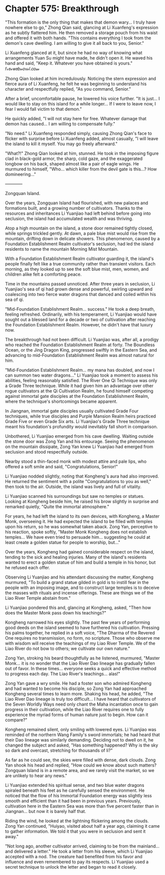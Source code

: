 # Chapter 575: Breakthrough

"This formation is the only thing that makes that demon wary... I truly have nowhere else to go," Zhong Qian said, glancing at Li Xuanfeng's expression as he subtly flattered him. He then removed a storage pouch from his waist and offered it with both hands. "This contains everything I took from the demon's cave dwelling. I am willing to give it all back to you, Senior."

Li Xuanfeng glanced at it, but since he had no way of knowing what arrangements Yuan Su might have made, he didn't open it. He waved his hand and said, "Keep it. Whatever you have obtained is yours."
𝑓𝓇𝘦ℯ𝘸𝘦𝑏𝓃𝑜𝘷ℯ𝑙.𝑐𝑜𝓂

Zhong Qian looked at him incredulously. Noticing the stern expression and fierce aura of Li Xuanfeng, he felt he was beginning to understand his character and respectfully replied, "As you command, Senior."

After a brief, uncomfortable pause, he lowered his voice further. "It is just... I would like to stay on this island for a while longer... If I were to leave now, I fear I would fall victim to that demon."

He quickly added, "I will not stay here for free. Whatever damage that demon has caused... I am willing to compensate fully."

"No need." Li Xuanfeng responded simply, causing Zhong Qian's face to flicker with surprise before Li Xuanfeng added, almost casually, "I will leave the island to kill it myself. You may go freely afterward."

"What?!" Zhong Qian looked at him, stunned. He took in the imposing figure clad in black-gold armor, the sharp, cold gaze, and the exaggerated longbow on his back, shaped almost like a pair of eagle wings. He murmured to himself, "Who... which killer from the devil gate is this...? How domineering..."

————

Zongquan Island.

Over the years, Zongquan Island had flourished, with new palaces and formations built, and a growing number of cultivators. Thanks to the resources and inheritances Li Yuanjiao had left behind before going into seclusion, the island had accumulated wealth and was thriving.

Atop a high mountain on the island, a stone door remained tightly closed, while springs trickled gently. At dawn, a pale blue mist would rise from the mountain, drifting down in delicate showers. This phenomenon, caused by a Foundation Establishment Realm cultivator's seclusion, had led the island residents to name the mountain Morning Mist Mountain.

With a Foundation Establishment Realm cultivator guarding it, the island's people finally felt like a true community rather than transient visitors. Each morning, as they looked up to see the soft blue mist, men, women, and children alike felt a comforting peace.

Time in the mountains passed unnoticed. After three years in seclusion, Li Yuanjiao's sea of qi had grown dense and powerful, swirling upward and coalescing into two fierce water dragons that danced and coiled within his sea of qi.

"Mid-Foundation Establishment Realm... success." He took a deep breath, feeling refreshed. Ordinarily, with his temperament, Li Yuanjiao would have sought out a blessed land for a decade or two of cultivation after reaching the Foundation Establishment Realm. However, he didn't have that luxury now.

The breakthrough had not been difficult. Li Yuanjiao was, after all, a prodigy who reached the Foundation Establishment Realm at forty. The Boundless Ocean, or the Jing Dragon King, progressed swiftly in the Eastern Sea, and advancing to mid-Foundation Establishment Realm was almost natural for him.

"Mid-Foundation Establishment Realm... my mana has doubled, and now I can summon two water dragons..." Li Yuanjiao took a moment to assess his abilities, feeling reasonably satisfied. The River One Qi Technique was only a Grade Three technique. While it had given him an advantage over other rogue cultivators at the Qi Cultivation Realm, he found himself competing against immortal gate disciples at the Foundation Establishment Realm, where the technique's shortcomings became apparent.

In Jiangnan, immortal gate disciples usually cultivated Grade Four techniques, while true disciples and Purple Mansion Realm heirs practiced Grade Five or even Grade Six arts. Li Yuanjiao's Grade Three technique meant his foundation's profundity would inevitably fall short in comparison.

Unbothered, Li Yuanjiao emerged from his cave dwelling. Waiting outside the stone door was Zong Yan and his entourage. Seeing the phenomenon on the mountain dissipate, Zong Yan knew Li Yuanjiao had emerged from seclusion and stood respectfully outside.

Nearby stood a thin-faced monk with modest attire and pale lips, who offered a soft smile and said, "Congratulations, Senior!"

Li Yuanjiao nodded slightly, noting that Kongheng's aura had also improved. He returned the sentiment with a polite "Congratulations to you as well," then took to the air. Outside, the island was lively and full of vitality.

Li Yuanjiao scanned his surroundings but saw no temples or statues. Looking at Kongheng beside him, he raised his brow slightly in surprise and remarked quietly, "Quite the immortal atmosphere."

For years, he had left the island to its own devices, with Kongheng, a Master Monk, overseeing it. He had expected the island to be filled with temples upon his return, so he was somewhat taken aback. Zong Yan, perceptive to his reaction, spoke softly, "Master Monk Kongheng does not establish temples... We have even tried to persuade him... suggesting he could at least create a golden statue for people to worship, but..."

Over the years, Kongheng had gained considerable respect on the island, tending to the sick and healing injuries. Many of the island's residents wanted to erect a golden statue of him and build a temple in his honor, but he refused each offer.

Observing Li Yuanjiao and his attendant discussing the matter, Kongheng murmured, "To build a grand statue gilded in gold is to instill fear in the people with an imposing image, and to construct large temples is to deceive the masses with rituals and incense offerings. These are things we of the Liao River Temple abstain from."

Li Yuanjiao pondered this and, glancing at Kongheng, asked, "Then how does the Master Monk pass down his teachings?"

Kongheng narrowed his eyes slightly. The past few years of performing good deeds on the island seemed to have furthered his cultivation. Pressing his palms together, he replied in a soft voice, "The Dharma of the Revered One requires no transmission, no form, no scripture. Those who observe me with wisdom will receive the teachings of my Liao River Temple. We of the Liao River do not bow to others; we cultivate our own nature."

Zong Yan, stroking his beard thoughtfully as he listened, murmured, "Master Monk... it is no wonder that the Liao River Dao lineage has gradually fallen out of favor. In these times... everyone seeks a quick and effective method to progress each day. The Liao River's teachings... alas!"

Zong Yan gave a wry smile. He had a foster son who admired Kongheng and had wanted to become his disciple, so Zong Yan had approached Kongheng several times to learn more. Shaking his head, he added, "The Liao River Dao lineage is truly too difficult... I have heard that cultivators of the Seven Worldly Ways need only chant the Maha incantation once to gain progress in their cultivation, while the Liao River requires one to fully experience the myriad forms of human nature just to begin. How can it compare?"

Kongheng remained silent, only smiling with lowered eyes. Li Yuanjiao was reminded of the northern Wang Family's sword immortals; he had heard that their Dao lineage was similarly demanding. Deciding not to dwell on it, he changed the subject and asked, "Has something happened? Why is the sky so dark and overcast, stretching for thousands of li?"

As far as he could see, the skies were filled with dense, dark clouds. Zong Yan shook his head and replied, "How could we know about such matters? Zongquan Island is in a remote area, and we rarely visit the market, so we are unlikely to hear any news."

Li Yuanjiao extended his spiritual sense, and two blue water dragons spiraled beneath his feet as he carefully sensed the environment. He noticed that the flow of his Immortal Foundation energy was slightly less smooth and efficient than it had been in previous years. Previously, cultivation here in the Eastern Sea was more than five percent faster than in Jiangnan... but now it is barely half that.

Riding the wind, he looked at the lightning flickering among the clouds. Zong Yan continued, "Huiyao, visited about half a year ago, claiming it came to gather information. We told it that you were in seclusion and sent it away."

"Not long ago, another cultivator arrived, claiming to be from the mainland... and delivered a letter." He took a letter from his sleeve, which Li Yuanjiao accepted with a nod. The creature had benefited from his favor and influence and even remembered to pay its respects. Li Yuanjiao used a secret technique to unlock the letter and began to read it closely.

